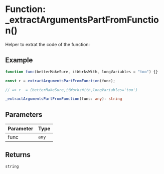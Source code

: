 # Function: \_extractArgumentsPartFromFunction()

Helper to extrat the code of the function:

## Example

```javascript
function func(betterMakeSure, itWorksWith, longVariables = "too") {}

const r = extractArgumentsPartFromFunction(func);

// => r  = (betterMakeSure,itWorksWith,longVariables='too')
```

```ts
_extractArgumentsPartFromFunction(func: any): string
```

## Parameters

| Parameter | Type  |
| :-------- | :---- |
| func      | `any` |

## Returns

`string`
